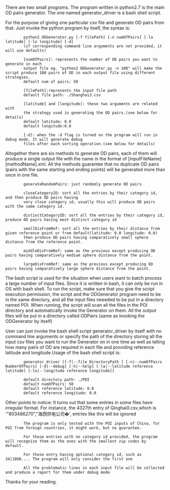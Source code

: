There are two small programs.  The program written in 
python2.7 is the main OD pairs generator. The one named generator_driver is a 
bash shell script.

For the purpose of giving one particular csv file and generate OD pairs 
from that. Just invoke the python program by itself, the syntax is:
 			
			python2 ODGenerator.py [-f filePath] [-n numOfPairs] [-la latitude] [-lo longitude] [-d]
			(if corresponding command line arguments are not provided, it will use defaults)

 			[numOfPairs]: represents the number of OD pairs you want to generate in each 
			output file eg. "python2 ODGenerator.py -n 100" will make the script produce 100 pairs of OD in each output file using different strategies.
			default num of pairs: 50

			[filePath]:represents the input file path
			default file path: ./Shanghai3.csv

 			[latitude] and [longitude]: these two arguments are related with 
 			the strategy used in generating the OD pairs.(see below for details)
			default latitude: 0.0
			default longitude:0.0

 			[-d]: when the -d flag is turned on the program will run in debug mode. It will generate debug 
			files after each sorting operation.(see below for details)

Altogether there are six methods to generate OD pairs, each of them will produce a single output 
file with the name in the format of [inputFileName][methodName].xml. All the methods guarantee that
no duplicate OD pairs (pairs with the same starting and ending points) will be generated more than 
once in one file.

			generateRandomPairs: just randomly generate OD pairs

			closeCategoryID: sort all the entries by their category id, and then produce OD pairs having 
			very close category id, usually this will produce OD pairs with the same category id.

			distinctCategoryID: sort all the entries by their category id, produce OD pairs having most distinct category id

			smallDisFromRef: sort all the entries by their distance from given reference point or from default(latitude: 0.0 longitude: 0.0)
			then produce OD pairs having comparatively small sphere distance from the reference point.

			middleDisFromRef: same as the previous except producing OD pairs having comparatively medium sphere distance from the point.

			largeDisFromRef: same as the previous except producing OD pairs having comparatively large sphere distance from the point.

The bash script is used for the situation when users want to batch process a large number of input files. Since it is written in 
bash, it can only be run in OS with bash shell. To run the script, make sure that you give the script execution permission,
the script and the ODGenerator program need to be in the same directory, and all the input files neeeded to be put in a directory named POI. When running, 
the script will scan all the files in the POI directory and automatically invoke the Generator on them. All the output files will be put in 
a directory called ODPairs (same as invoking the ODGenerator by itself)

User can just invoke the bash shell script generator_driver by itself with no command line arguments or specify the path of the directory storing all 
the input csv files you want to run the Generator on in one time as well as telling how many pairs of OD are required in each file and providing reference 
latitude and longitude.Usage of the bash shell script is:

			generator_driver [[-f|--file DirectoryPath ] [-n|--numOfPairs NumberOfPairs] [-d|--debug] [-h|--help] [-la|--latitude reference latitude] [-lo|--longitude reference longitude]]

			default directory path: ./POI
			default numOfPairs: 50
			default reference latitude: 0.0
			default reference longitude: 0.0

Other points to notice:
			It turns out that some entries in some files have irregular format. For instance, the 4327th entry of Qinghai0.csv,which is 
 			'"803486270","海西供电公司�', entries like this will be ignored

 			The program is only tested with the POI inputs of China, for POI from foreign countries, it might work, but no guarantee.

			For those entries with no category id provided, the program will recognize them as the ones with the smallest zip codes by default.

			For those entry having optional category id, such as 34|1098.... The program will only consider the first one

			All the problematic lines in each input file will be collected and produce a report for them under debug mode

Thanks for your reading.
 